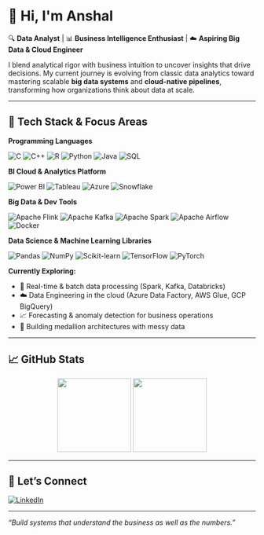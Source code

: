 # 👋 Hi, I'm Anshal

🔍 **Data Analyst** | 📊 **Business Intelligence Enthusiast** | ☁️ **Aspiring Big Data & Cloud Engineer**

I blend analytical rigor with business intuition to uncover insights that drive decisions. My current journey is evolving from classic data analytics toward mastering scalable **big data systems** and **cloud-native pipelines**, transforming how organizations think about data at scale.

---

## 🚀 Tech Stack & Focus Areas
**Programming Languages**

![C](https://img.shields.io/badge/C-00599C?style=for-the-badge&logo=c&logoColor=white)
![C++](https://img.shields.io/badge/C++-00599C?style=for-the-badge&logo=c%2B%2B&logoColor=white)
![R](https://img.shields.io/badge/R-276DC3?style=for-the-badge&logo=r&logoColor=white)
![Python](https://img.shields.io/badge/Python-3670A0?style=for-the-badge&logo=python&logoColor=white)
![Java](https://img.shields.io/badge/Java-007396?style=for-the-badge&logo=java&logoColor=white)
![SQL](https://img.shields.io/badge/SQL-025E8C?style=for-the-badge&logo=postgresql&logoColor=white)

**BI Cloud & Analytics Platform**

![Power BI](https://img.shields.io/badge/PowerBI-F2C811?style=for-the-badge&logo=powerbi&logoColor=000)
![Tableau](https://img.shields.io/badge/Tableau-E97627?style=for-the-badge&logo=tableau&logoColor=white)
![Azure](https://img.shields.io/badge/Azure-0089D6?style=for-the-badge&logo=microsoft&logoColor=white)
![Snowflake](https://img.shields.io/badge/Snowflake-56B9EB?style=for-the-badge&logo=snowflake&logoColor=white)

**Big Data & Dev Tools**

![Apache Flink](https://img.shields.io/badge/Apache%20Flink-E6522C?style=for-the-badge&logo=apacheflink&logoColor=white)
![Apache Kafka](https://img.shields.io/badge/Apache%20Kafka-231F20?style=for-the-badge&logo=apachekafka&logoColor=white)
![Apache Spark](https://img.shields.io/badge/Apache%20Spark-E25A1C?style=for-the-badge&logo=apachespark&logoColor=white)
![Apache Airflow](https://img.shields.io/badge/Apache%20Airflow-017CEE?style=for-the-badge&logo=apacheairflow&logoColor=white)
![Docker](https://img.shields.io/badge/Docker-2496ED?style=for-the-badge&logo=docker&logoColor=white)

**Data Science & Machine Learning Libraries**

![Pandas](https://img.shields.io/badge/Pandas-150458?style=for-the-badge&logo=pandas&logoColor=white)
![NumPy](https://img.shields.io/badge/NumPy-013243?style=for-the-badge&logo=numpy&logoColor=white)
![Scikit-learn](https://img.shields.io/badge/Scikit--Learn-F7931E?style=for-the-badge&logo=scikit-learn&logoColor=white)
![TensorFlow](https://img.shields.io/badge/TensorFlow-FF6F00?style=for-the-badge&logo=tensorflow&logoColor=white)
![PyTorch](https://img.shields.io/badge/PyTorch-EE4C2C?style=for-the-badge&logo=pytorch&logoColor=white)

**Currently Exploring:**  
- 🧠 Real-time & batch data processing (Spark, Kafka, Databricks)  
- ☁️ Data Engineering in the cloud (Azure Data Factory, AWS Glue, GCP BigQuery)  
- 📈 Forecasting & anomaly detection for business operations  
- 🧹 Building medallion architectures with messy data  

---

## 📈 GitHub Stats

<p align="center">
  <img src="https://github-readme-stats.vercel.app/api?username=anshalchopra&show_icons=true&theme=radical" height="150" />
  <img src="https://github-readme-stats.vercel.app/api/top-langs/?username=anshalchopra&layout=compact&theme=radical" height="150"/>
</p>

---




## 🤝 Let’s Connect

[![LinkedIn](https://img.shields.io/badge/LinkedIn-Anshal-blue?style=flat&logo=linkedin)](https://linkedin.com/in/anshalc)

---

_“Build systems that understand the business as well as the numbers.”_
